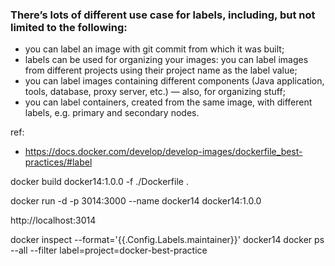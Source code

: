 ### There’s lots of different use case for labels, including, but not limited to the following:

- you can label an image with git commit from which it was built;
- labels can be used for organizing your images: you can label images from different projects using their project name as the label value;
- you can label images containing different components (Java application, tools, database, proxy server, etc.) — also, for organizing stuff;
- you can label containers, created from the same image, with different labels, e.g. primary and secondary nodes.

ref: 
- https://docs.docker.com/develop/develop-images/dockerfile_best-practices/#label


docker build docker14:1.0.0 -f ./Dockerfile .

docker run -d -p 3014:3000 --name docker14 docker14:1.0.0

http://localhost:3014

docker inspect --format='{{.Config.Labels.maintainer}}' docker14
docker ps --all --filter label=project=docker-best-practice
